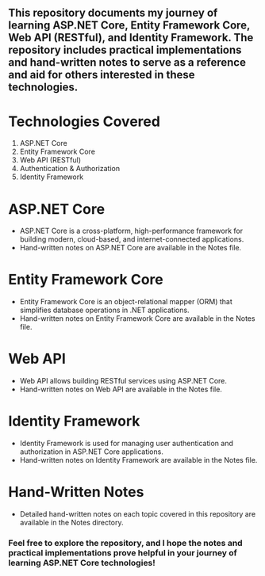 <h2>This repository documents my journey of learning ASP.NET Core, Entity Framework Core, Web API (RESTful), and Identity Framework. The repository includes practical implementations and hand-written notes to serve as a reference and aid for others interested in these technologies.</h2>
<h1>Technologies Covered</h1>
  <ol>
    <li>ASP.NET Core</li>
    <li>Entity Framework Core</li>
    <li>Web API (RESTful)</li>
    <li>Authentication & Authorization</li>
    <li>Identity Framework</li>
  </ol>
<h1>ASP.NET Core</h1>
<ul>
  <li>ASP.NET Core is a cross-platform, high-performance framework for building modern, cloud-based, and internet-connected applications.</li>
  <li>Hand-written notes on ASP.NET Core are available in the Notes file.</li>
</ul>
<h1>Entity Framework Core</h1>
<ul>
  <li>Entity Framework Core is an object-relational mapper (ORM) that simplifies database operations in .NET applications.</li>
  <li>Hand-written notes on Entity Framework Core are available in the Notes file.</li>
</ul>
<h1>Web API</h1>
<ul>
  <li>Web API allows building RESTful services using ASP.NET Core.</li>
  <li>Hand-written notes on Web API are available in the Notes file.
</li>
</ul>
<h1>Identity Framework</h1>
<ul>
  <li>Identity Framework is used for managing user authentication and authorization in ASP.NET Core applications.</li>
  <li>Hand-written notes on Identity Framework are available in the Notes file.</li>
</ul>
<h1>Hand-Written Notes</h1>
<ul>
  <li>Detailed hand-written notes on each topic covered in this repository are available in the Notes directory.</li>
</ul>

<h3>Feel free to explore the repository, and I hope the notes and practical implementations prove helpful in your journey of learning ASP.NET Core technologies!</h3>
